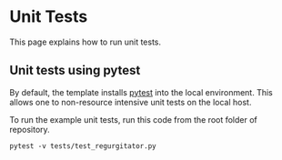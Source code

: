 # Unit Tests

This page explains how to run unit tests.

## Unit tests using pytest

By default, the template installs [pytest](https://docs.pytest.org/en/7.1.x/index.html) into the local environment. This allows one to non-resource intensive unit tests on the local host.

To run the example unit tests, run this code from the root folder of repository.

`pytest -v tests/test_regurgitator.py`
